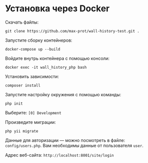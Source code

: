 # Установка через Docker

Скачать файлы:

    git clone https://github.com/max-prot/wall-history-test.git .

Запустите сборку контейнеров:

    docker-compose up --build

Войдите внутрь контейнера с помощью консоли: 

    docker exec -it wall_history_php bash

Установить зависимости:

    composer install

Запустите настройку окружения с помощью команды:

    php init

   Выберите: `[0] Development`

Произведите миграции:

    php yii migrate

Данные для авторизации — можно посмотреть в файле: `config/users.php`.
Вам необходимы данные от пользователя `user`.

Адрес веб-сайта: `http://localhost:8001/site/login`